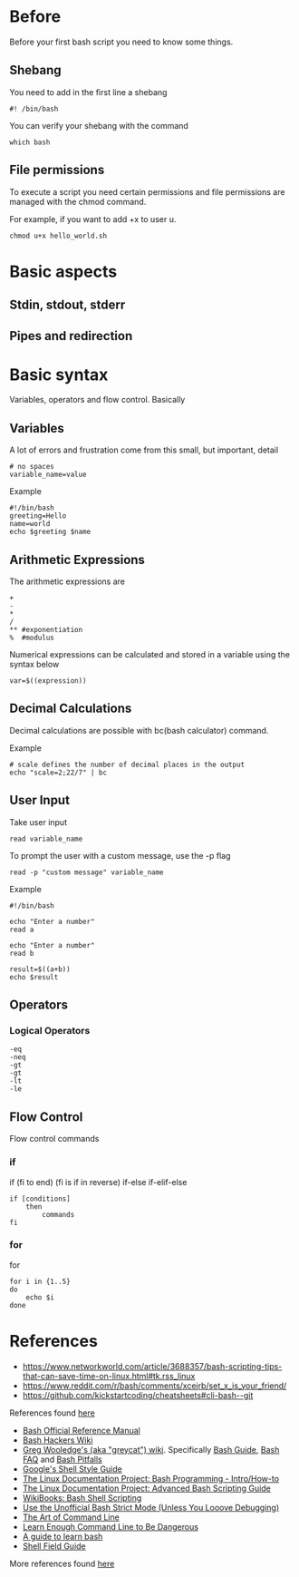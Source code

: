 
# Before

Before your first bash script you need to know some things.

## Shebang

You need to add in the first line a shebang

```shell
#! /bin/bash
```

You can verify your shebang with the command

```shell
which bash
```

## File permissions

To execute a script you need certain permissions and file permissions are managed with the chmod command.

For example, if you want to add +x to user u.

```shell
chmod u+x hello_world.sh
```

# Basic aspects

## Stdin, stdout, stderr
## Pipes and redirection

# Basic syntax

Variables, operators and flow control. Basically

## Variables

A lot of errors and frustration come from this small, but important, detail

```shell
# no spaces
variable_name=value
```

Example

```shell
#!/bin/bash
greeting=Hello
name=world
echo $greeting $name
```

## Arithmetic Expressions

The arithmetic expressions are

```shell
+
-
*
/
** #exponentiation
%  #modulus
```

Numerical expressions can be calculated and stored in a variable using the syntax below

```shell
var=$((expression))
```

## Decimal Calculations

Decimal calculations are possible with bc(bash calculator) command.

Example

```shell
# scale defines the number of decimal places in the output
echo "scale=2;22/7" | bc
```

## User Input

Take user input

```shell
read variable_name
```

To prompt the user with a custom message, use the -p flag

```shell
read -p "custom message" variable_name
```

Example

```shell
#!/bin/bash

echo "Enter a number"
read a

echo "Enter a number"
read b

result=$((a+b))
echo $result
```

## Operators

### Logical Operators

```shell
-eq
-neq
-gt
-gt
-lt
-le
```
## Flow Control

Flow control commands

### if

if (fi to end) (fi is if in reverse)
if-else
if-elif-else

```shell
if [conditions]
    then
        commands
fi
```

### for

for

```shell
for i in {1..5}
do
    echo $i
done
```

# References

- <https://www.networkworld.com/article/3688357/bash-scripting-tips-that-can-save-time-on-linux.html#tk.rss_linux>
- <https://www.reddit.com/r/bash/comments/xcejrb/set_x_is_your_friend/>
- <https://github.com/kickstartcoding/cheatsheets#cli-bash--git>

References found [here](https://github.com/alebcay/awesome-shell#guides)
- [Bash Official Reference Manual](https://www.gnu.org/savannah-checkouts/gnu/bash/manual/bash.html)
- [Bash Hackers Wiki](https://wiki.bash-hackers.org/)
- [Greg Wooledge's (aka "greycat") wiki](https://mywiki.wooledge.org).
  Specifically [Bash Guide](https://mywiki.wooledge.org/BashGuide), [Bash FAQ](https://mywiki.wooledge.org/BashFAQ) and [Bash Pitfalls](https://mywiki.wooledge.org/BashPitfalls)
- [Google's Shell Style Guide](https://google.github.io/styleguide/shell.xml)
- [The Linux Documentation Project: Bash Programming - Intro/How-to](https://tldp.org/HOWTO/Bash-Prog-Intro-HOWTO.html)
- [The Linux Documentation Project: Advanced Bash Scripting Guide](https://tldp.org/LDP/abs/html/)
- [WikiBooks: Bash Shell Scripting](https://en.wikibooks.org/wiki/Bash_Shell_Scripting)
- [Use the Unofficial Bash Strict Mode (Unless You Looove Debugging)](http://redsymbol.net/articles/unofficial-bash-strict-mode/)
- [The Art of Command Line](https://github.com/jlevy/the-art-of-command-line)
- [Learn Enough Command Line to Be Dangerous](https://www.learnenough.com/command-line-tutorial/basics)
- [A guide to learn bash](https://github.com/Idnan/bash-guide)
- [Shell Field Guide](https://raimonster.com/scripting-field-guide/)

More references found [here](https://github.com/k4m4/terminals-are-sexy) 


